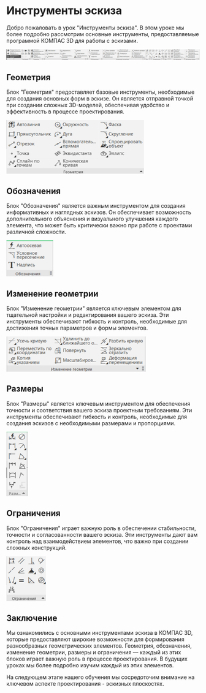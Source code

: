 # Инструменты эскиза

Добро пожаловать в урок "Инструменты эскиза". В этом уроке мы более подробно рассмотрим основные инструменты, предоставляемые программой КОМПАС 3D для работы с эскизами.

![Инструменты Эскиза](image-11.png)

## Геометрия

Блок "Геометрия" предоставляет базовые инструменты, необходимые для создания основных форм в эскизе. Он является отправной точкой при создании сложных 3D-моделей, обеспечивая удобство и эффективность в процессе проектирования.

![Блок Геометрия](image-12.png)

## Обозначения

Блок "Обозначения" является важным инструментом для создания информативных и наглядных эскизов. Он обеспечивает возможность дополнительного объяснения и визуального улучшения каждого элемента, что может быть критически важно при работе с проектами различной сложности.

![Блок Обозначения](image-13.png)

## Изменение геометрии

Блок "Изменение геометрии" является ключевым элементом для тщательной настройки и редактирования вашего эскиза. Эти инструменты обеспечивают гибкость и контроль, необходимые для достижения точных параметров и формы элементов.

![Блок Изменение геометрии](image-14.png)

## Размеры

Блок "Размеры" является ключевым инструментом для обеспечения точности и соответствия вашего эскиза проектным требованиям. Эти инструменты обеспечивают гибкость и контроль, необходимые для создания эскизов с необходимыми размерами и пропорциями.

![Блок Размеры](image-15.png)

## Ограничения

Блок "Ограничения" играет важную роль в обеспечении стабильности, точности и согласованности вашего эскиза. Эти инструменты дают вам контроль над взаимодействием элементов, что важно при создании сложных конструкций.

![Блок Ограничения](image-16.png)

## Заключение

Мы ознакомились с основными инструментами эскиза в КОМПАС 3D, которые предоставляют широкие возможности для формирования разнообразных геометрических элементов. Геометрия, обозначения, изменение геометрии, размеры и ограничения — каждый из этих блоков играет важную роль в процессе проектирования. В будущих уроках мы более подробно изучим каждый из этих элементов.

На следующем этапе нашего обучения мы сосредоточим внимание на ключевом аспекте проектирования - эскизных плоскостях.
